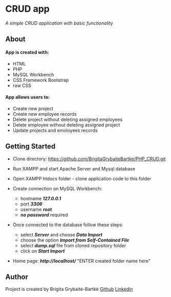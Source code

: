 # CRUD app

*A simple CRUD application with basic functionality*

## About

#### App is created with:
* HTML
* PHP
* MySQL Workbench
* CSS Framework Bootstrap
* raw CSS


#### App allows users to:
* Create new project
* Create new employee records
* Delete project without deleting assigned employees
* Delete employee without deleting assigned project
* Update projects and  emoloyees records

## Getting Started
* Clone directory: https://github.com/BrigitaGrybaiteBartke/PHP_CRUD.git
* Run XAMPP and start Apache Server and Mysql database
* Open XAMPP htdocs folder - clone application code to this folder
* Create connection on MySQL Workbench:
    * hostname ***127.0.0.1***
    * port ***3306***
    * username ***root***
    * ***no password*** required

* Once connected to the database follow these steps:
    * select ***Server*** and choose ***Data Import***
    * choose the option ***Import from Self-Contained File***
    * select ***dump.sql*** file from cloned repository folder
    * click on ***Start Import***
* Home page: ***http://localhost/*** "ENTER created folder name here"

## Author
Project is created by Brigita Grybaitė-Bartkė
[Github](https://github.com/BrigitaGrybaiteBartke)
[Linkedin](https://www.linkedin.com/in/brigita-grybait%C4%97-bartk%C4%97-487403112/)
